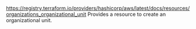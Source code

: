 https://registry.terraform.io/providers/hashicorp/aws/latest/docs/resources/organizations_organizational_unit
Provides a resource to create an organizational unit.